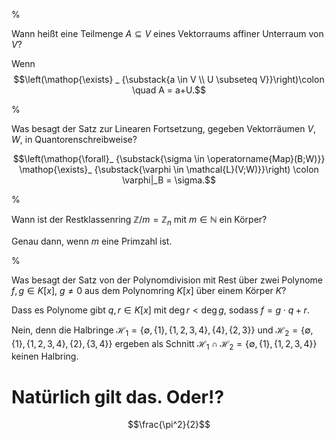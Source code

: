 %

Wann heißt eine Teilmenge $A \subseteq V$ eines Vektorraums affiner Unterraum von $V$?

Wenn
$$\left(\mathop{\exists} _ {\substack{a \in V \\ U \subseteq V}}\right)\colon \quad A = a+U.$$

%

Was besagt der Satz zur Linearen Fortsetzung, gegeben Vektorräumen $V,W$, in Quantorenschreibweise?

$$\left(\mathop{\forall}_ {\substack{\sigma \in \operatorname{Map}(B;W)}} \mathop{\exists}_ {\substack{\varphi \in \mathcal{L}(V;W)}}\right) \colon \varphi|_B = \sigma.$$

%

Wann ist der Restklassenring $\mathbb{Z}/m = \mathbb{Z}_n$ mit $m \in \mathbb{N}$ ein Körper?

Genau dann, wenn $m$ eine Primzahl ist.

%

Was besagt der Satz von der Polynomdivision mit Rest über zwei Polynome $f,g \in K[x]$, $g \neq 0$ aus dem Polynomring $K[x]$ über einem Körper $K$?

Dass es Polynome gibt $q,r \in K[x]$ mit $\deg r \lt \deg g$, sodass $f = g\cdot q +r$.

Nein, denn die Halbringe ${\displaystyle {\mathcal {H}}_{1}=\{\emptyset ,\{1\},\{1,2,3,4\}, \{4\},\{2,3\}\}}$ und ${\displaystyle {\mathcal {H}}_{2}=\{\emptyset ,\{1\},\{1,2,3,4\},\{2\},\{3,4\}\}}$ ergeben als Schnitt ${\displaystyle {\mathcal {H}}_{1}\cap {\mathcal {H}}_{2}=\{\emptyset ,\{1\},\{1,2,3,4\}\}}$ keinen Halbring.


# Natürlich gilt das. Oder!?
$$\frac{\pi^2}{2}$$
$$$$
